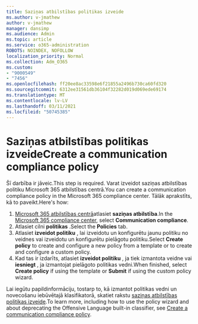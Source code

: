 ```yaml
---
title: Saziņas atbilstības politikas izveide
ms.author: v-jmathew
author: v-jmathew
manager: dansimp
ms.audience: Admin
ms.topic: article
ms.service: o365-administration
ROBOTS: NOINDEX, NOFOLLOW
localization_priority: Normal
ms.collection: Adm_O365
ms.custom:
- "9000549"
- "7456"
ms.openlocfilehash: ff20ee8ac33598e6f21855a2496b730ca60fd320
ms.sourcegitcommit: 6312ee31561db36104f32282d019d069ede69174
ms.translationtype: MT
ms.contentlocale: lv-LV
ms.lasthandoff: 03/11/2021
ms.locfileid: "50745385"
---
```

# <a name="create-a-communication-compliance-policy"></a><span data-ttu-id="d4f12-102">Saziņas atbilstības politikas izveide</span><span class="sxs-lookup"><span data-stu-id="d4f12-102">Create a communication compliance policy</span></span>

<span data-ttu-id="d4f12-103">Šī darbība ir jāveic.</span><span class="sxs-lookup"><span data-stu-id="d4f12-103">This step is required.</span></span> <span data-ttu-id="d4f12-104">Varat izveidot saziņas atbilstības politiku Microsoft 365 atbilstības centrā.</span><span class="sxs-lookup"><span data-stu-id="d4f12-104">You can create a communication compliance policy in the Microsoft 365 compliance center.</span></span> <span data-ttu-id="d4f12-105">Tālāk aprakstīts, kā to paveikt.</span><span class="sxs-lookup"><span data-stu-id="d4f12-105">Here's how:</span></span>

1. <span data-ttu-id="d4f12-106">[Microsoft 365 atbilstības centrā](https://go.microsoft.com/fwlink/?linkid=2130502)atlasiet **saziņas atbilstība**.</span><span class="sxs-lookup"><span data-stu-id="d4f12-106">In the [Microsoft 365 compliance center](https://go.microsoft.com/fwlink/?linkid=2130502), select **Communication compliance**.</span></span>
2. <span data-ttu-id="d4f12-107">Atlasiet cilni **politikas** .</span><span class="sxs-lookup"><span data-stu-id="d4f12-107">Select the **Policies** tab.</span></span>
3. <span data-ttu-id="d4f12-108">Atlasiet **izveidot politiku** , lai izveidotu un konfigurētu jaunu politiku no veidnes vai izveidotu un konfigurētu pielāgotu politiku.</span><span class="sxs-lookup"><span data-stu-id="d4f12-108">Select **Create policy** to create and configure a new policy from a template or to create and configure a custom policy.</span></span>
4. <span data-ttu-id="d4f12-109">Kad tas ir izdarīts, atlasiet **izveidot politiku** , ja tiek izmantota veidne vai **iesniegt** , ja izmantojat pielāgoto politikas vedni.</span><span class="sxs-lookup"><span data-stu-id="d4f12-109">When finished, select **Create policy** if using the template or **Submit** if using the custom policy wizard.</span></span>

<span data-ttu-id="d4f12-110">Lai iegūtu papildinformāciju, tostarp to, kā izmantot politikas vedni un novecošanu iebūvētajā klasifikatorā, skatiet rakstu [saziņas atbilstības politikas izveide](https://go.microsoft.com/fwlink/?linkid=2129079).</span><span class="sxs-lookup"><span data-stu-id="d4f12-110">To learn more, including how to use the policy wizard and about deprecating the Offensive Language built-in classifier, see [Create a communication compliance policy](https://go.microsoft.com/fwlink/?linkid=2129079).</span></span>
